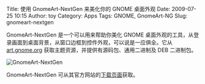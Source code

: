 Title: 使用 GnomeArt-NextGen 来美化你的 GNOME 桌面外观
Date: 2009-07-25 10:15
Author: toy
Category: Apps
Tags: GNOME, GnomeArt-NG
Slug: gnomeart-nextgen

GnomeArt-NextGen 是一个可以用来帮助你美化 GNOME
桌面外观的工具，从登录画面到桌面背景，从窗口边框到控件外观，可以说是一应俱全。它从
[art.gnome.org](http://art.gnome.org/)
获取主题资源，并提供有源码包、通用二进制及 DEB 二进制包。

![GnomeArt-NextGen](http://i.linuxtoy.org/images/2009/07/gnomeartng.png)

GnomeArt-NextGen
可从其官方网站的[下载页面](http://gnomeartng.plasmasolutions.de/)获取。
